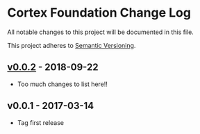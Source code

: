 # Cortex Foundation Change Log

All notable changes to this project will be documented in this file.

This project adheres to [Semantic Versioning](CONTRIBUTING.md).


## [v0.0.2] - 2018-09-22
- Too much changes to list here!!

## v0.0.1 - 2017-03-14
- Tag first release

[v0.0.2]: https://github.com/rinvex/cortex-foundation/compare/v0.0.1...v0.0.2
